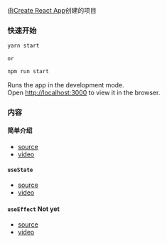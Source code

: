 由[Create React App](https://github.com/facebook/create-react-app)创建的项目

### 快速开始

```js
yarn start

or

npm run start
```
Runs the app in the development mode.<br />
Open [http://localhost:3000](http://localhost:3000) to view it in the browser.


### 内容

#### 简单介绍

 - [source](https://github.com/xyyolab/react-hook-tutorial/tree/react-hook-tutorial-0)
 - [video](https://www.bilibili.com/video/BV1Ua4y1e74i/)

#### `useState`

 - [source](https://github.com/xyyolab/react-hook-tutorial/tree/react-hook-tutorial-1)
 - [video]()

#### `useEffect` Not yet

 - [source](https://github.com/xyyolab/react-hook-tutorial/tree/react-hook-tutorial-2)
 - [video]()